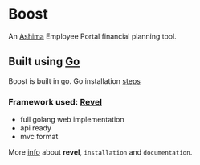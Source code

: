 # Boost

An [Ashima](https://ashima.ph) Employee Portal financial planning tool.


## Built using [Go](https://golang.org/)

Boost is built in go. Go installation [steps](https://golang.org/doc/)


### Framework used: [Revel](https://revel.github.io/)

- full golang web implementation
- api ready
- mvc format

More [info](https://revel.github.io/tutorial/gettingstarted.html) about **revel**, `installation` and `documentation`.
